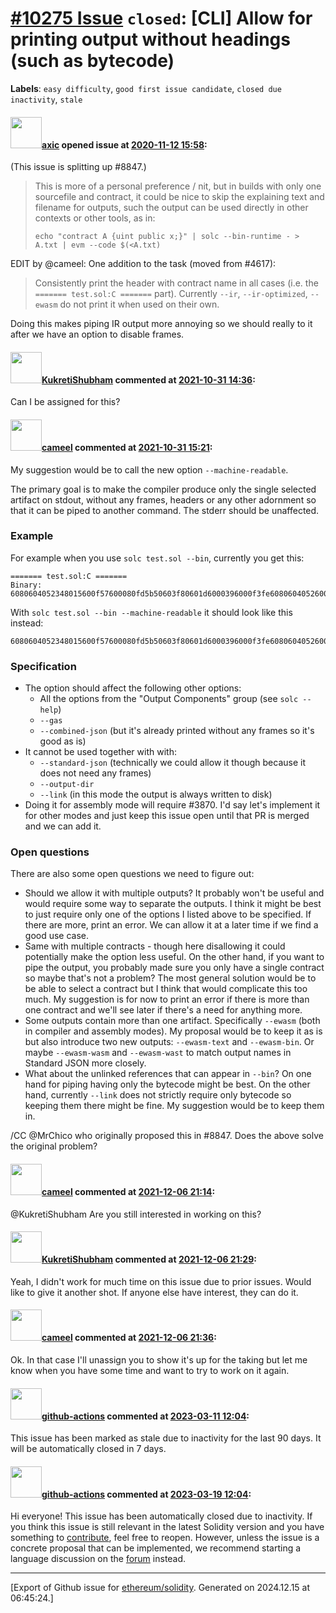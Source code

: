 # [\#10275 Issue](https://github.com/ethereum/solidity/issues/10275) `closed`: [CLI] Allow for printing output without headings (such as bytecode)
**Labels**: `easy difficulty`, `good first issue candidate`, `closed due inactivity`, `stale`


#### <img src="https://avatars.githubusercontent.com/u/20340?v=4" width="50">[axic](https://github.com/axic) opened issue at [2020-11-12 15:58](https://github.com/ethereum/solidity/issues/10275):

(This issue is splitting up #8847.)

> This is more of a personal preference / nit, but in builds with only one sourcefile and contract, it could be nice to skip the explaining text and filename for outputs, such the output can be used directly in other contexts or other tools, as in:
> ```
> echo "contract A {uint public x;}" | solc --bin-runtime - > A.txt | evm --code $(<A.txt)
> ```

EDIT by @cameel:
One addition to the task (moved from #4617):

> Consistently print the header with contract name in all cases (i.e. the `======= test.sol:C =======` part). Currently `--ir`, `--ir-optimized`, `--ewasm` do not print it when used on their own.

Doing this makes piping IR output more annoying so we should really to it after we have an option to disable frames.

#### <img src="https://avatars.githubusercontent.com/u/57281769?u=ef24e7e74ee3fa59ab325e000d31d878f32cd955&v=4" width="50">[KukretiShubham](https://github.com/KukretiShubham) commented at [2021-10-31 14:36](https://github.com/ethereum/solidity/issues/10275#issuecomment-955712133):

Can I be assigned for this?

#### <img src="https://avatars.githubusercontent.com/u/137030?v=4" width="50">[cameel](https://github.com/cameel) commented at [2021-10-31 15:21](https://github.com/ethereum/solidity/issues/10275#issuecomment-955720494):

My suggestion would be to call the new option `--machine-readable`.

The primary goal is to make the compiler produce only the single selected artifact on stdout, without any frames, headers or any other adornment so that it can be piped to another command. The stderr should be unaffected.

### Example
For example when you use `solc test.sol --bin`, currently you get this:
```
======= test.sol:C =======
Binary:
6080604052348015600f57600080fd5b50603f80601d6000396000f3fe6080604052600080fdfea2646970667358221220b742f1d41505dd2912b87c6f730d28a4d3d4929fc5cac1df9820a78ad007a18464736f6c63430008090033
```

With `solc test.sol --bin --machine-readable` it should look like this instead:
```
6080604052348015600f57600080fd5b50603f80601d6000396000f3fe6080604052600080fdfea2646970667358221220b742f1d41505dd2912b87c6f730d28a4d3d4929fc5cac1df9820a78ad007a18464736f6c63430008090033
```

### Specification
- The option should affect the following other options:
    - All the options from the "Output Components" group (see `solc --help`)
    - `--gas`
    - `--combined-json` (but it's already printed without any frames so it's good as is)
- It cannot be used together with with:
    - `--standard-json` (technically we could allow it though because it does not need any frames)
    - `--output-dir`
    - `--link` (in this mode the output is always written to disk)
- Doing it for assembly mode will require #3870. I'd say let's implement it for other modes and just keep this issue open until that PR is merged and we can add it.

### Open questions
There are also some open questions we need to figure out:
- Should we allow it with multiple outputs? It probably won't be useful and would require some way to separate the outputs. I think it might be best to just require only one of the options I listed above to be specified. If there are more, print an error. We can allow it at a later time if we find a good use case.
- Same with multiple contracts - though here disallowing it could potentially make the option less useful. On the other hand, if you want to pipe the output, you probably made sure you only have a single contract so maybe that's not a problem? The most general solution would be to be able to select a contract but I think that would complicate this too much. My suggestion is for now to print an error if there is more than one contract and we'll see later if there's a need for anything more.
- Some outputs contain more than one artifact. Specifically `--ewasm` (both in compiler and assembly modes). My proposal would be to keep it as is but also introduce two new outputs: `--ewasm-text` and `--ewasm-bin`. Or maybe `--ewasm-wasm` and `--ewasm-wast` to match output names in Standard JSON more closely.
- What about the unlinked references that can appear in `--bin`? On one hand for piping having only the bytecode might be best. On the other hand, currently `--link` does not strictly require only bytecode so keeping them there might be fine. My suggestion would be to keep them in.

/CC @MrChico who originally proposed this in #8847. Does the above solve the original problem?

#### <img src="https://avatars.githubusercontent.com/u/137030?v=4" width="50">[cameel](https://github.com/cameel) commented at [2021-12-06 21:14](https://github.com/ethereum/solidity/issues/10275#issuecomment-987221287):

@KukretiShubham Are you still interested in working on this?

#### <img src="https://avatars.githubusercontent.com/u/57281769?u=ef24e7e74ee3fa59ab325e000d31d878f32cd955&v=4" width="50">[KukretiShubham](https://github.com/KukretiShubham) commented at [2021-12-06 21:29](https://github.com/ethereum/solidity/issues/10275#issuecomment-987241927):

Yeah, I didn't work for much time on this issue due to prior issues. Would like to give it another shot. If anyone else have interest, they can do it.

#### <img src="https://avatars.githubusercontent.com/u/137030?v=4" width="50">[cameel](https://github.com/cameel) commented at [2021-12-06 21:36](https://github.com/ethereum/solidity/issues/10275#issuecomment-987254137):

Ok. In that case I'll unassign you to show it's up for the taking but let me know when you have some time and want to try to work on it again.

#### <img src="https://avatars.githubusercontent.com/in/15368?v=4" width="50">[github-actions](https://github.com/apps/github-actions) commented at [2023-03-11 12:04](https://github.com/ethereum/solidity/issues/10275#issuecomment-1464897314):

This issue has been marked as stale due to inactivity for the last 90 days.
It will be automatically closed in 7 days.

#### <img src="https://avatars.githubusercontent.com/in/15368?v=4" width="50">[github-actions](https://github.com/apps/github-actions) commented at [2023-03-19 12:04](https://github.com/ethereum/solidity/issues/10275#issuecomment-1475230721):

Hi everyone! This issue has been automatically closed due to inactivity.
If you think this issue is still relevant in the latest Solidity version and you have something to [contribute](https://docs.soliditylang.org/en/latest/contributing.html), feel free to reopen.
However, unless the issue is a concrete proposal that can be implemented, we recommend starting a language discussion on the [forum](https://forum.soliditylang.org) instead.


-------------------------------------------------------------------------------



[Export of Github issue for [ethereum/solidity](https://github.com/ethereum/solidity). Generated on 2024.12.15 at 06:45:24.]
